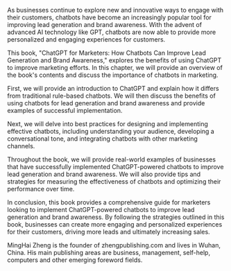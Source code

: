 
As businesses continue to explore new and innovative ways to engage with their customers, chatbots have become an increasingly popular tool for improving lead generation and brand awareness. With the advent of advanced AI technology like GPT, chatbots are now able to provide more personalized and engaging experiences for customers.

This book, "ChatGPT for Marketers: How Chatbots Can Improve Lead Generation and Brand Awareness," explores the benefits of using ChatGPT to improve marketing efforts. In this chapter, we will provide an overview of the book's contents and discuss the importance of chatbots in marketing.

First, we will provide an introduction to ChatGPT and explain how it differs from traditional rule-based chatbots. We will then discuss the benefits of using chatbots for lead generation and brand awareness and provide examples of successful implementation.

Next, we will delve into best practices for designing and implementing effective chatbots, including understanding your audience, developing a conversational tone, and integrating chatbots with other marketing channels.

Throughout the book, we will provide real-world examples of businesses that have successfully implemented ChatGPT-powered chatbots to improve lead generation and brand awareness. We will also provide tips and strategies for measuring the effectiveness of chatbots and optimizing their performance over time.

In conclusion, this book provides a comprehensive guide for marketers looking to implement ChatGPT-powered chatbots to improve lead generation and brand awareness. By following the strategies outlined in this book, businesses can create more engaging and personalized experiences for their customers, driving more leads and ultimately increasing sales.

MingHai Zheng is the founder of zhengpublishing.com and lives in Wuhan, China. His main publishing areas are business, management, self-help, computers and other emerging foreword fields.
